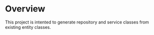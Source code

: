# Overview

This project is intented to generate repository and service classes from existing entity classes. 